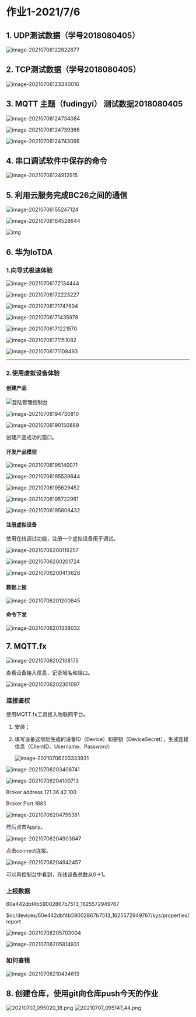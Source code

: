 # 作业1-2021/7/6

## 1. UDP测试数据（学号2018080405）

![image-20210706122822677](1-20210706.assets\image-20210706122822677.png)

## 2. TCP测试数据（学号2018080405）

![image-20210706123340016](1-20210706.assets\image-20210706123340016.png)

## 3. MQTT 主题（fudingyi） 测试数据2018080405

![image-20210706124734084](1-20210706.assets\image-20210706124734084.png)

![image-20210706124739366](1-20210706.assets\image-20210706124739366.png)

![image-20210706124743096](1-20210706.assets\image-20210706124743096.png)

## 4. 串口调试软件中保存的命令

![image-20210706124912915](1-20210706.assets\image-20210706124912915.png)

## 5. 利用云服务完成BC26之间的通信

![image-20210706155247124](1-20210706.assets\image-20210706155247124.png)

![image-20210706164528644](1-20210706.assets\image-20210706164528644.png)

![img](file:///D:\聊天记录\1004824521\Image\Group2\4G\3Q\4G3QSGQXPB{ZHYBD@CVJG0X.png)

## 6. 华为IoTDA

### 1.向导式极速体验

![image-20210706172134444](1-20210706.assets\image-20210706172134444.png)

![image-20210706172223227](1-20210706.assets\image-20210706172223227.png)

![image-20210706171747604](1-20210706.assets\image-20210706171747604.png)

![image-20210706171435978](1-20210706.assets\image-20210706171435978.png)

![image-20210706171221570](1-20210706.assets\image-20210706171221570.png)

![image-20210706171151082](1-20210706.assets\image-20210706171151082.png)

![image-20210706171108493](1-20210706.assets\image-20210706171108493.png)

---



### 2.使用虚拟设备体验

#### 创建产品

![登陆管理控制台](1-20210706.assets\image-20210706175444769.png)

![image-20210706194730810](1-20210706.assets\image-20210706194730810.png)

![image-20210706190150889](1-20210706.assets\image-20210706190150889.png)

创建产品成功的窗口。

#### 开发产品模型

![image-20210706195140071](1-20210706.assets\image-20210706195140071.png)

![image-20210706195539644](1-20210706.assets\image-20210706195539644.png)

![image-20210706195629452](1-20210706.assets\image-20210706195629452.png)



![image-20210706195722981](1-20210706.assets\image-20210706195722981.png)

![image-20210706195808432](1-20210706.assets\image-20210706195808432.png)



#### 注册虚拟设备

使用在线调试功能，注册一个虚拟设备用于调试。

![image-20210706200119257](1-20210706.assets\image-20210706200119257.png)

![image-20210706200201724](1-20210706.assets\image-20210706200201724.png)

![image-20210706200413628](1-20210706.assets\image-20210706200413628.png)

#### 数据上报

![image-20210706201200845](1-20210706.assets\image-20210706201200845.png)

#### 命令下发

![image-20210706201338032](1-20210706.assets\image-20210706201338032.png)

## 7. MQTT.fx

![image-20210706202108175](1-20210706.assets\image-20210706202108175.png)

查看设备接入信息，记录域名和端口。

![image-20210706202301097](1-20210706.assets\image-20210706202301097.png)

### 连接鉴权

使用MQTT.fx工具接入物联网平台。

1. 安装；

2. 填写设备这侧后生成的设备ID（Device）和密钥（DeviceSecret），生成连接信息（ClientID、Username、Password）

   ![image-20210706203333931](1-20210706.assets\image-20210706203333931.png)

![image-20210706203408741](1-20210706.assets\image-20210706203408741.png)

![image-20210706204100713](1-20210706.assets\image-20210706204100713.png)

Broker address 121.36.42.100

Broker Port 1883

![image-20210706204755381](1-20210706.assets\image-20210706204755381.png)

然后点击Apply。

![image-20210706204903847](1-20210706.assets\image-20210706204903847.png)

点击connect连接。

![image-20210706204942457](1-20210706.assets\image-20210706204942457.png)

可以再控制台中看到，在线设备总数从0->1。

### 上报数据

60e442dbf4b59002867b7513_1625572949767

$oc/devices/60e442dbf4b59002867b7513_1625572949767/sys/properties/report

![image-20210706205703004](1-20210706.assets\image-20210706205703004.png)

![image-20210706205814931](1-20210706.assets\image-20210706205814931.png)

### 如何查错

![image-20210706210434613](1-20210706.assets\image-20210706210434613.png)


## 8. 创建仓库，使用git向仓库push今天的作业

![20210707_095020_18.png](\images\20210707_095020_18.png)
![20210707_095147_44.png](\images\20210707_095147_44.png)

